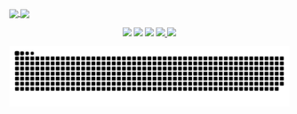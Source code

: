 
<div>
  <a href="https://github.com/Danilira">
  <img height="180em"   align="center" src="https://github-readme-stats.vercel.app/api?username=Danilira&show_icons=true&theme=jolly&include_all_commits=true&count_private=true"/>
  <img height="180em"  align="center" src="https://github-readme-stats.vercel.app/api/top-langs/?username=Danilira&&layout=compact&hide=shell&theme=jolly"/>
  
</div>
 <br>
<div  align="center"> 
  <a href="https://www.youtube.com/channel/UCQSa9kEnnWCVcx4lrRlseMQ" target="_blank"><img src="https://img.shields.io/badge/-Youtube-%23EA4335?style=for-the-badge&logo=youtube&logoColor=white" target="_blank"></a>
  <a href="https://www.instagram.com/danika_lira?utm_medium=copy_link" target="_blank"><img src="https://img.shields.io/badge/-Instagram-%23E4405F?style=for-the-badge&logo=instagram&logoColor=white" target="_blank"></a>
  <a href="https://www.linkedin.com/in/daniella-lira-mkt-dev/" target="_blank"><img src="https://img.shields.io/badge/-LinkedIn-%230077B5?style=for-the-badge&logo=linkedin&logoColor=white" target="_blank"></a> 
   <a href="https://discord.gg/RNHmA7R5" target="_blank"> <img src = "https://img.shields.io/badge/Discord-7289DA?style=for-the-badge&logo= discord & logoColor = white "target =" _ blank "> </a> 
  <a href = "mailto:dev.danilira@gmail.com"> <img src = "https://img.shields.io/badge/-Gmail-%23333?style=for-the-badge&logo=gmail&logoColor=white" target = "_ blank"> </a>
 
  ![Snake animation](https://github.com/Danilira/Danilira/blob/output/github-contribution-grid-snake.svg)
 
</div>
 
